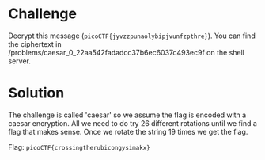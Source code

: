 # Challenge
Decrypt this message (`picoCTF{jyvzzpunaolybipjvunfzpthre}`). You can find the ciphertext in /problems/caesar_0_22aa542fadadcc37b6ec6037c493ec9f on the shell server.

# Solution
The challenge is called 'caesar' so we assume the flag is encoded with a caesar encryption.
All we need to do try 26 different rotations until we find a flag that makes sense.
Once we rotate the string 19 times we get the flag.

Flag: `picoCTF{crossingtherubicongysimakx}`